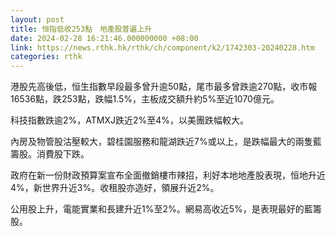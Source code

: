 ```yaml
---
layout: post
title: 恒指低收253點　地產股普遍上升
date: 2024-02-28 16:21:46.000000000 +08:00
link: https://news.rthk.hk/rthk/ch/component/k2/1742303-20240228.htm
categories: rthk
---
```


港股先高後低，恒生指數早段最多曾升逾50點，尾市最多曾跌逾270點，收市報16536點，跌253點，跌幅1.5%，主板成交額升約5%至近1070億元。

科技指數跌逾2%，ATMXJ跌近2%至4%，以美團跌幅較大。

內房及物管股沽壓較大，碧桂園服務和龍湖跌近7%或以上，是跌幅最大的兩隻藍籌股。消費股下跌。

政府在新一份財政預算案宣布全面撤銷樓市辣招，利好本地地產股表現，恒地升近4%，新世界升近3%。收租股亦造好，領展升近2%。

公用股上升，電能實業和長建升近1%至2%。網易高收近5%，是表現最好的藍籌股。
